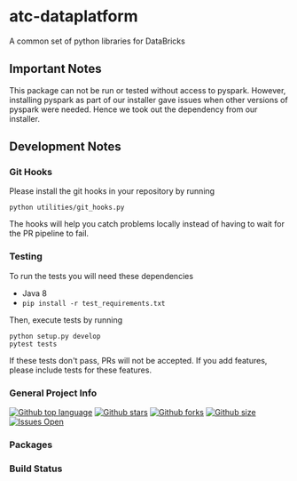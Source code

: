 # atc-dataplatform
A common set of python libraries for DataBricks

## Important Notes

This package can not be run or tested without access to pyspark.
However, installing pyspark as part of our installer gave issues when
other versions of pyspark were needed. Hence we took out the dependency
from our installer.

## Development Notes

### Git Hooks

Please install the git hooks in your repository by running

    python utilities/git_hooks.py

The hooks will help you catch problems locally instead of having to wait for the PR pipeline to fail.

### Testing

To run the tests you will need these dependencies
 - Java 8
 - `pip install -r test_requirements.txt`

Then, execute tests by running

    python setup.py develop
    pytest tests

If these tests don't pass, PRs will not be accepted. If you add features,
please include tests for these features.


### General Project Info
[![Github top language](https://img.shields.io/github/languages/top/atc-net/atc-dataplatform)](https://github.com/atc-net/atc-dataplatform)
[![Github stars](https://img.shields.io/github/stars/atc-net/atc-dataplatform)](https://github.com/atc-net/atc-dataplatform)
[![Github forks](https://img.shields.io/github/forks/atc-net/atc-dataplatform)](https://github.com/atc-net/atc-dataplatform)
[![Github size](https://img.shields.io/github/repo-size/atc-net/atc-dataplatform)](https://github.com/atc-net/atc-dataplatform)
[![Issues Open](https://img.shields.io/github/issues/atc-net/atc-dataplatform.svg?logo=github)](https://github.com/atc-net/atc-dataplatform/issues)

### Packages

### Build Status
